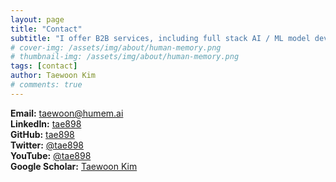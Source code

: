 ```yaml
---
layout: page
title: "Contact"
subtitle: "I offer B2B services, including full stack AI / ML model development and consulting"
# cover-img: /assets/img/about/human-memory.png
# thumbnail-img: /assets/img/about/human-memory.png
tags: [contact]
author: Taewoon Kim
# comments: true
---
```


<i class="fas fa-envelope"></i> **Email:** [taewoon@humem.ai](mailto:taewoon@humem.ai)
<br>
<i class="fab fa-linkedin"></i> **LinkedIn:** [tae898](https://linkedin.com/in/tae898)
<br>
<i class="fab fa-github"></i> **GitHub:** [tae898](https://github.com/tae898)
<br>
<i class="fab fa-x-twitter"></i> **Twitter:** [@tae898](https://twitter.com/tae898)
<br>
<i class="fab fa-youtube"></i> **YouTube:** [@tae898](https://www.youtube.com/@tae898)
<br>
<i class="fas fa-graduation-cap"></i> **Google Scholar:** [Taewoon
Kim](https://scholar.google.com/citations?user=dJ4ksGoAAAAJ&hl=en)
